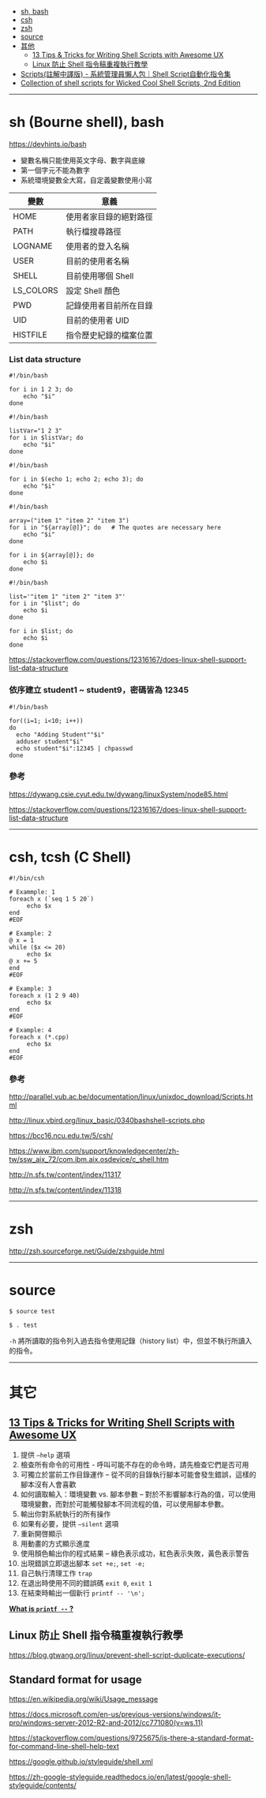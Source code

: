 
* [sh, bash](#sh-bourne-shell-bash)
* [csh](#csh-tcsh-c-shell)
* [zsh](#zsh)
* [source](#source)
* [其他](#其它)
    * [13 Tips & Tricks for Writing Shell Scripts with Awesome UX](#13-tips--tricks-for-writing-shell-scripts-with-awesome-ux)
    * [Linux 防止 Shell 指令稿重複執行教學](#linux-防止-shell-指令稿重複執行教學)
* [Scripts(註解中譯版) - 系統管理員懶人包｜Shell Script自動化指令集](https://github.com/meliodaseren/linux-cheat-sheet/tree/master/shell-script/Scripts(zh_tw))
* [Collection of shell scripts for Wicked Cool Shell Scripts, 2nd Edition](https://github.com/meliodaseren/linux-cheat-sheet/tree/master/shell-script/wicked_cool_shell_scripts_2e-master)

---

# sh (Bourne shell), bash

https://devhints.io/bash

* 變數名稱只能使用英文字母、數字與底線
* 第一個字元不能為數字
* 系統環境變數全大寫，自定義變數使用小寫

| 變數 | 意義 |
| --- | --- |
| HOME      | 使用者家目錄的絕對路徑 |
| PATH      | 執行檔搜尋路徑 |
| LOGNAME   | 使用者的登入名稱 |
| USER      | 目前的使用者名稱 |
| SHELL     | 目前使用哪個 Shell |
| LS_COLORS | 設定 Shell 顏色 |
| PWD       | 記錄使用者目前所在目錄 |
| UID       | 目前的使用者 UID |
| HISTFILE  | 指令歷史紀錄的檔案位置 |

### List data structure

```shell
#!/bin/bash

for i in 1 2 3; do
    echo "$i"
done
```

```shell
#!/bin/bash

listVar="1 2 3"
for i in $listVar; do
    echo "$i"
done
```

```shell
#!/bin/bash

for i in $(echo 1; echo 2; echo 3); do
    echo "$i"
done
```

```shell
#!/bin/bash

array=("item 1" "item 2" "item 3")
for i in "${array[@]}"; do   # The quotes are necessary here
    echo "$i"
done

for i in ${array[@]}; do
    echo $i
done
```

```shell
#!/bin/bash

list='"item 1" "item 2" "item 3"'
for i in "$list"; do
    echo $i
done

for i in $list; do
    echo $i
done
```

https://stackoverflow.com/questions/12316167/does-linux-shell-support-list-data-structure

### 依序建立 student1 ~ student9，密碼皆為 12345

```shell
#!/bin/bash

for((i=1; i<10; i++))
do
  echo "Adding Student""$i"
  adduser student"$i"
  echo student"$i":12345 | chpasswd
done
```

### 參考

https://dywang.csie.cyut.edu.tw/dywang/linuxSystem/node85.html

https://stackoverflow.com/questions/12316167/does-linux-shell-support-list-data-structure

---

# csh, tcsh (C Shell)

```shell
#!/bin/csh

# Exammple: 1
foreach x (`seq 1 5 20`)
     echo $x
end
#EOF

# Example: 2
@ x = 1
while ($x <= 20)
     echo $x
@ x += 5
end
#EOF

# Example: 3
foreach x (1 2 9 40)
     echo $x
end
#EOF

# Example: 4
foreach x (*.cpp)
     echo $x
end
#EOF
```

### 參考

http://parallel.vub.ac.be/documentation/linux/unixdoc_download/Scripts.html

http://linux.vbird.org/linux_basic/0340bashshell-scripts.php

https://bcc16.ncu.edu.tw/5/csh/

https://www.ibm.com/support/knowledgecenter/zh-tw/ssw_aix_72/com.ibm.aix.osdevice/c_shell.htm

http://n.sfs.tw/content/index/11317

http://n.sfs.tw/content/index/11318

---

# zsh

http://zsh.sourceforge.net/Guide/zshguide.html

---

# source

```shell
$ source test
```

```shell
$ . test
```

`-h` 將所讀取的指令列入過去指令使用記錄（history list）中，但並不執行所讀入的指令。

---

# 其它

## [13 Tips & Tricks for Writing Shell Scripts with Awesome UX](https://codeburst.io/13-tips-tricks-for-writing-shell-scripts-with-awesome-ux-19a525ae05ae)

1. 提供 `–help` 選項
2. 檢查所有命令的可用性 - 呼叫可能不存在的命令時，請先檢查它們是否可用
3. 可獨立於當前工作目錄運作 – 從不同的目錄執行腳本可能會發生錯誤，這樣的腳本沒有人會喜歡
4. 如何讀取輸入：環境變數 vs. 腳本參數 – 對於不影響腳本行為的值，可以使用環境變數，而對於可能觸發腳本不同流程的值，可以使用腳本參數。
5. 輸出你對系統執行的所有操作
6. 如果有必要，提供 `–silent` 選項
7. 重新開啓顯示
8. 用動畫的方式顯示進度
9. 使用顏色輸出你的程式結果 – 綠色表示成功，紅色表示失敗，黃色表示警告
10. 出現錯誤立即退出腳本 `set +e;`, `set -e;`
11. 自己執行清理工作 `trap`
12. 在退出時使用不同的錯誤碼 `exit 0`, `exit 1`
13. 在結束時輸出一個新行 `printf -- '\n';`

[**What is `printf --` ?**](https://unix.stackexchange.com/questions/22764/dashes-in-printf)

## Linux 防止 Shell 指令稿重複執行教學

https://blog.gtwang.org/linux/prevent-shell-script-duplicate-executions/

## Standard format for usage

https://en.wikipedia.org/wiki/Usage_message

https://docs.microsoft.com/en-us/previous-versions/windows/it-pro/windows-server-2012-R2-and-2012/cc771080(v=ws.11)

https://stackoverflow.com/questions/9725675/is-there-a-standard-format-for-command-line-shell-help-text

https://google.github.io/styleguide/shell.xml

https://zh-google-styleguide.readthedocs.io/en/latest/google-shell-styleguide/contents/
